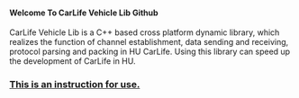 #### Welcome To CarLife Vehicle Lib Github
CarLife Vehicle Lib is a C++ based cross platform dynamic library, which realizes the function of channel establishment, data sending and receiving, protocol parsing and packing in HU CarLife. Using this library can speed up the development of CarLife in HU.

### [This is an instruction for use. ](https://github.com/ApolloAuto/apollo-DuerOS/blob/master/CarLife-Vehicle-Lib/CarLifeVehicleLib%E5%8A%A8%E6%80%81%E9%93%BE%E6%8E%A5%E5%BA%93%E4%BD%BF%E7%94%A8%E8%AF%B4%E6%98%8E.docx)




